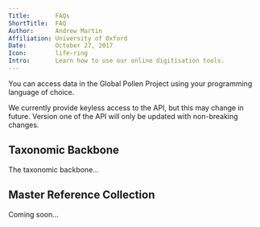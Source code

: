 ```yaml
---
Title:       FAQs
ShortTitle:  FAQ
Author:      Andrew Martin
Affiliation: University of Oxford
Date:        October 27, 2017
Icon:        life-ring
Intro:       Learn how to use our online digitisation tools. 
---
```


You can access data in the Global Pollen Project using your programming language of choice.

We currently provide keyless access to the API, but this may change in future. Version one of the API will only be updated with non-breaking changes. 

Taxonomic Backbone
------------------

The taxonomic backbone...

Master Reference Collection
---------------------------

Coming soon...